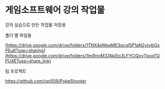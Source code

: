 # 게임소프트웨어 강의 작업물
강의 실습으로 만든 작업물 저장용

폴더 별 파일들

[https://drive.google.com/drive/folders/1TNX4eWqeME3qcgI5P1aN2yjvjbGxPEuK?usp=sharing](https://drive.google.com/drive/folders/1lmRnoM37AkiEp3LFYCiQyyTkoqTQPU4E?usp=share_link)

팀 프로젝트

https://github.com/cpj509/PokeShooter

